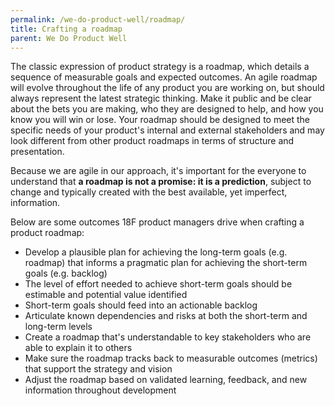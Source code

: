 ```yaml
---
permalink: /we-do-product-well/roadmap/
title: Crafting a roadmap
parent: We Do Product Well
---
```


The classic expression of product strategy is a roadmap, which details a sequence of measurable goals and expected outcomes. An agile roadmap will evolve throughout the life of any product you are working on, but should always represent the latest strategic thinking. Make it public and be clear about the bets you are making, who they are designed to help, and how you know you will win or lose. Your roadmap should be designed to meet the specific needs of your product's internal and external stakeholders and may look different from other product roadmaps in terms of structure and presentation.

Because we are agile in our approach, it's important for the everyone to understand that **a roadmap is not a promise: it is a prediction**, subject to change and typically created with the best available, yet imperfect, information.

Below are some outcomes 18F product managers drive when crafting a product roadmap:

- Develop a plausible plan for achieving the long-term goals (e.g. roadmap) that informs a pragmatic plan for achieving the short-term goals (e.g. backlog)
- The level of effort needed to achieve short-term goals should be estimable and potential value identified
- Short-term goals should feed into an actionable backlog
- Articulate known dependencies and risks at both the short-term and long-term levels
- Create a roadmap that's understandable to key stakeholders who are able to explain it to others
- Make sure the roadmap tracks back to measurable outcomes (metrics) that support the strategy and vision
- Adjust the roadmap based on validated learning, feedback, and new information throughout development
